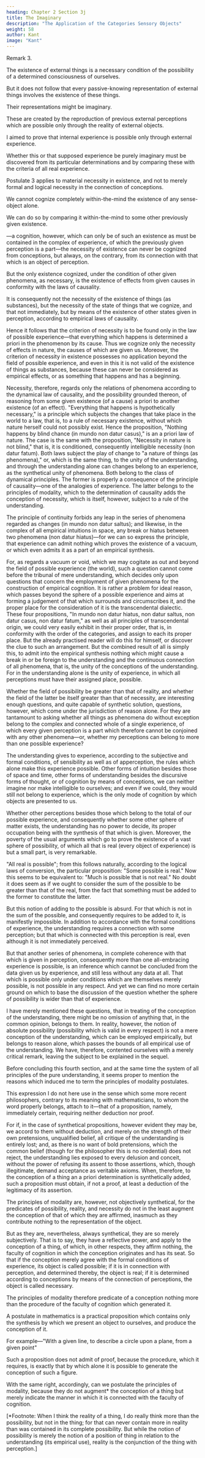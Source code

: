 ```yaml
---
heading: Chapter 2 Section 3j
title: The Imaginary
description: "The Application of the Categories Sensory Objects"
weight: 58
author: Kant
image: "Kant"
---
```




Remark 3. 

The existence of external things is a necessary condition of the possibility of a determined consciousness of ourselves.

<!-- intuitive -->
But it does not follow that every passive-knowing representation of external things involves the existence of these things.

Their representations might be imaginary. 

These are created by the reproduction of previous external perceptions which are possible only through the reality of external objects.

I aimed to prove that internal experience is possible only through external experience.

Whether this or that supposed experience be purely imaginary must be discovered from its particular determinations and by comparing these with the criteria of all real experience.

Postulate 3 applies to material necessity in existence, and not to merely formal and logical necessity in the connection of conceptions. 

We cannot cognize completely within-the-mind the existence of any sense-object alone. 

We can do so by comparing it within-the-mind to some other previously given existence.

—a cognition, however, which can only be of such an existence as must be contained in the complex of experience, of which the previously given perception is a part—the necessity of existence can never be cognized from conceptions, but always, on the contrary, from its connection with that which is an object of perception.

But the only existence cognized, under the condition of other given phenomena, as necessary, is the existence of effects from given causes in conformity with the laws of causality.

It is consequently not the necessity of the existence of things (as substances), but the necessity of the state of things that we cognize, and that not immediately, but by means of the existence of other states given in perception, according to empirical laws of causality.

Hence it follows that the criterion of necessity is to be found only in the law of possible experience—that everything which happens is determined a priori in the phenomenon by its cause. Thus we cognize only the necessity of effects in nature, the causes of which are given us. Moreover, the criterion of necessity in existence possesses no application beyond the field of possible experience, and even in this it is not valid of the existence of things as substances, because these can never be considered as empirical effects, or as something that happens and has a beginning.

Necessity, therefore, regards only the relations of phenomena according to the dynamical law of causality, and the possibility grounded thereon, of reasoning from some given existence (of a cause) a priori to another existence (of an effect). "Everything that happens is hypothetically necessary," is a principle which subjects the changes that take place in the world to a law, that is, to a rule of necessary existence, without which nature herself could not possibly exist. Hence the proposition, "Nothing happens by blind chance (in mundo non datur casus)," is an a priori law of nature. The case is the same with the proposition, "Necessity in nature is not blind," that is, it is conditioned, consequently intelligible necessity (non datur fatum). Both laws subject the play of change to "a nature of things (as phenomena)," or, which is the same thing, to the unity of the understanding, and through the understanding alone can changes belong to an experience, as the synthetical unity of phenomena. Both belong to the class of dynamical principles. The former is properly a consequence of the principle of causality—one of the analogies of experience. The latter belongs to the principles of modality, which to the determination of causality adds the conception of necessity, which is itself, however, subject to a rule of the understanding. 

The principle of continuity forbids any leap in the series of phenomena regarded as changes (in mundo non datur saltus); and likewise, in the complex of all empirical intuitions in space, any break or hiatus between two phenomena (non datur hiatus)—for we can so express the principle, that experience can admit nothing which proves the existence of a vacuum, or which even admits it as a part of an empirical synthesis. 

For, as regards a vacuum or void, which we may cogitate as out and beyond the field of possible experience (the world), such a question cannot come before the tribunal of mere understanding, which decides only upon questions that concern the employment of given phenomena for the construction of empirical cognition. It is rather a problem for ideal reason, which passes beyond the sphere of a possible experience and aims at forming a judgement of that which surrounds and circumscribes it, and the proper place for the consideration of it is the transcendental dialectic. These four propositions, "In mundo non datur hiatus, non datur saltus, non datur casus, non datur fatum," as well as all principles of transcendental origin, we could very easily exhibit in their proper order, that is, in conformity with the order of the categories, and assign to each its proper place. But the already practised reader will do this for himself, or discover the clue to such an arrangement. But the combined result of all is simply this, to admit into the empirical synthesis nothing which might cause a break in or be foreign to the understanding and the continuous connection of all phenomena, that is, the unity of the conceptions of the understanding. For in the understanding alone is the unity of experience, in which all perceptions must have their assigned place, possible.

Whether the field of possibility be greater than that of reality, and whether the field of the latter be itself greater than that of necessity, are interesting enough questions, and quite capable of synthetic solution, questions, however, which come under the jurisdiction of reason alone. For they are tantamount to asking whether all things as phenomena do without exception belong to the complex and connected whole of a single experience, of which every given perception is a part which therefore cannot be conjoined with any other phenomena—or, whether my perceptions can belong to more than one possible experience?

The understanding gives to experience, according to the subjective and formal conditions, of sensibility as well as of apperception, the rules which alone make this experience possible. Other forms of intuition besides those of space and time, other forms of understanding besides the discursive forms of thought, or of cognition by means of conceptions, we can neither imagine nor make intelligible to ourselves; and even if we could, they would still not belong to experience, which is the only mode of cognition by which objects are presented to us.

Whether other perceptions besides those which belong to the total of our possible experience, and consequently whether some other sphere of matter exists, the understanding has no power to decide, its proper occupation being with the synthesis of that which is given. Moreover, the poverty of the usual arguments which go to prove the existence of a vast sphere of possibility, of which all that is real (every object of experience) is but a small part, is very remarkable.

"All real is possible"; from this follows naturally, according to the logical laws of conversion, the particular proposition: "Some possible is real." Now this seems to be equivalent to: "Much is possible that is not real." No doubt it does seem as if we ought to consider the sum of the possible to be greater than that of the real, from the fact that something must be added to the former to constitute the latter. 

But this notion of adding to the possible is absurd. For that which is not in the sum of the possible, and consequently requires to be added to it, is manifestly impossible. In addition to accordance with the formal conditions of experience, the understanding requires a connection with some perception; but that which is connected with this perception is real, even although it is not immediately perceived. 

But that another series of phenomena, in complete coherence with that which is given in perception, consequently more than one all-embracing experience is possible, is an inference which cannot be concluded from the data given us by experience, and still less without any data at all. That which is possible only under conditions which are themselves merely possible, is not possible in any respect. And yet we can find no more certain ground on which to base the discussion of the question whether the sphere of possibility is wider than that of experience.

I have merely mentioned these questions, that in treating of the conception of the understanding, there might be no omission of anything that, in the common opinion, belongs to them. In reality, however, the notion of absolute possibility (possibility which is valid in every respect) is not a mere conception of the understanding, which can be employed empirically, but belongs to reason alone, which passes the bounds of all empirical use of the understanding. We have, therefore, contented ourselves with a merely critical remark, leaving the subject to be explained in the sequel.

Before concluding this fourth section, and at the same time the system of all principles of the pure understanding, it seems proper to mention the reasons which induced me to term the principles of modality postulates. 

This expression I do not here use in the sense which some more recent philosophers, contrary to its meaning with mathematicians, to whom the word properly belongs, attach to it—that of a proposition, namely, immediately certain, requiring neither deduction nor proof. 

For if, in the case of synthetical propositions, however evident they may be, we accord to them without deduction, and merely on the strength of their own pretensions, unqualified belief, all critique of the understanding is entirely lost; and, as there is no want of bold pretensions, which the common belief (though for the philosopher this is no credential) does not reject, the understanding lies exposed to every delusion and conceit, without the power of refusing its assent to those assertions, which, though illegitimate, demand acceptance as veritable axioms. When, therefore, to the conception of a thing an a priori determination is synthetically added, such a proposition must obtain, if not a proof, at least a deduction of the legitimacy of its assertion.

The principles of modality are, however, not objectively synthetical, for the predicates of possibility, reality, and necessity do not in the least augment the conception of that of which they are affirmed, inasmuch as they contribute nothing to the representation of the object.

But as they are, nevertheless, always synthetical, they are so merely subjectively. That is to say, they have a reflective power, and apply to the conception of a thing, of which, in other respects, they affirm nothing, the faculty of cognition in which the conception originates and has its seat. So that if the conception merely agree with the formal conditions of experience, its object is called possible; if it is in connection with perception, and determined thereby, the object is real; if it is determined according to conceptions by means of the connection of perceptions, the object is called necessary.

The principles of modality therefore predicate of a conception nothing more than the procedure of the faculty of cognition which generated it.

A postulate in mathematics is a practical proposition which contains only the synthesis by which we present an object to ourselves, and produce the conception of it.

For example—"With a given line, to describe a circle upon a plane, from a given point"

Such a proposition does not admit of proof, because the procedure, which it requires, is exactly that by which alone it is possible to generate the conception of such a figure. 

With the same right, accordingly, can we postulate the principles of modality, because they do not augment* the conception of a thing but merely indicate the manner in which it is connected with the faculty of cognition.

[*Footnote: When I think the reality of a thing, I do really think more than the possibility, but not in the thing; for that can never contain more in reality than was contained in its complete possibility. But while the notion of possibility is merely the notion of a position of thing in relation to the understanding (its empirical use), reality is the conjunction of the thing with perception.]


